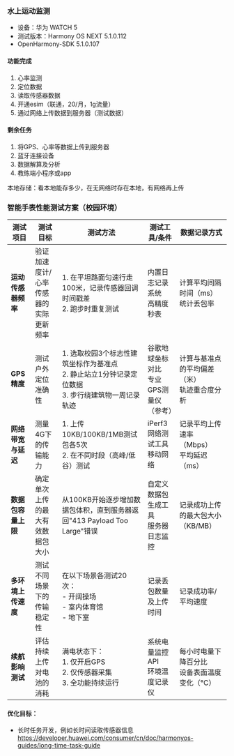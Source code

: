 ### 水上运动监测
- 设备：华为 WATCH 5
- 测试版本：Harmony OS NEXT 5.1.0.112
- OpenHarmony-SDK 5.1.0.107
#### 功能完成
1. 心率监测
2. 定位数据
3. 读取传感器数据
4. 开通esim（联通，20/月，1g流量）
5. 通过网络上传数据到服务器（测试数据）
#### 剩余任务
1. 将GPS、心率等数据上传到服务器
1. 蓝牙连接设备
1. 数据解算及分析
1. 教练端小程序或app

本地存储：看本地能存多少，在无网络时存在本地，有网络再上传

### 智能手表性能测试方案（校园环境）

| **测试项目**       | **测试目标**                  | **测试方法**                                                     | **测试工具/条件**              | **数据记录方式**                     |
|--------------------|-----------------------------|--------------------------------------------------------------|--------------------------|-----------------------------------|
| **运动传感器频率**    | 验证加速度计/心率传感器的实际更新频率       | 1. 在平坦路面匀速行走100米，记录传感器回调时间戳差<br>2. 跑步时重复测试                   | 内置日志记录系统<br>高精度秒表        | 计算平均间隔时间（ms）<br>统计丢包率          |
| **GPS精度**         | 测试户外定位准确性                 | 1. 选取校园3个标志性建筑坐标作为基准点<br>2. 静止站立1分钟记录定位数据<br>3. 步行绕建筑物一周记录轨迹 | 谷歌地球坐标对比<br>专业GPS测量仪（参考） | 计算与基准点的平均偏差（米）<br>轨迹重合度分析    |
| **网络带宽与延迟**    | 测量4G下的传输能力         | 1. 上传10KB/100KB/1MB测试包各5次<br>2. 在不同时段（高峰/低谷）测试               | iPerf3网络测试工具<br>移动网络     | 记录平均上传速率（Mbps）<br>平均延迟（ms）      |
| **数据包容量上限**    | 确定单次上传的最大有效数据包大小           | 从100KB开始逐步增加数据包体积，直到服务器返回"413 Payload Too Large"错误           | 自定义数据包生成工具<br>服务器日志监控    | 记录成功上传的最大包大小（KB/MB）           |
| **多环境上传速度**    | 测试不同场景下的传输稳定性              | 在以下场景各测试20次：<br>- 开阔操场<br>- 室内体育馆<br>- 地下室<br>       | 记录丢包数量及上传时间              | 记录成功率/平均速度     |
| **续航影响测试**      | 评估持续上传对电池的消耗               | 满电状态下：<br>1. 仅开启GPS<br>2. 仅传感器采集<br>3. 全功能持续运行               | 系统电量监控API<br>环境温度记录仪     | 每小时电量下降百分比<br>设备表面温度变化（℃）    |

#### 优化目标：
- 长时任务开发，例如长时间读取传感器信息 https://developer.huawei.com/consumer/cn/doc/harmonyos-guides/long-time-task-guide